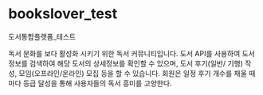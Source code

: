 # bookslover_test
도서통합플랫폼_테스트

독서 문화를 보다 활성화 시키기 위한 독서 커뮤니티입니다.
도서 API를 사용하여 도서 정보를 검색하여 해당 도서의 상세정보를 확인할 수 있으며, 도서 후기(일반/ 기행) 작성, 모임(오프라인/온라인) 모집 등을 할 수 있습니다.
회원은 일정 후기 개수를 채울 때 마다 등급 달성을 통해 사용자들의 독서 흥미를 고양한다.
